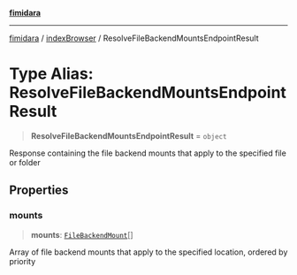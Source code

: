 [**fimidara**](../../README.md)

***

[fimidara](../../modules.md) / [indexBrowser](../README.md) / ResolveFileBackendMountsEndpointResult

# Type Alias: ResolveFileBackendMountsEndpointResult

> **ResolveFileBackendMountsEndpointResult** = `object`

Response containing the file backend mounts that apply to the specified file or folder

## Properties

### mounts

> **mounts**: [`FileBackendMount`](FileBackendMount.md)[]

Array of file backend mounts that apply to the specified location, ordered by priority
